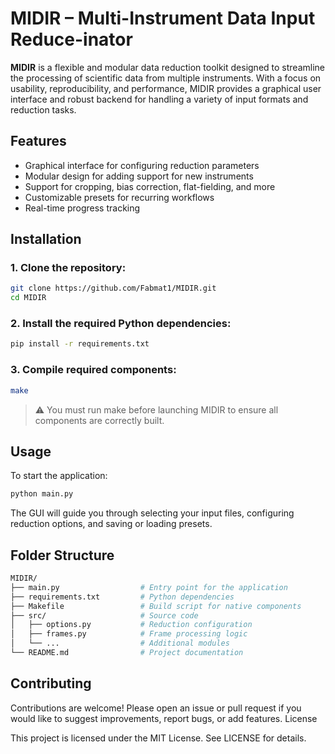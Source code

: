# MIDIR – Multi-Instrument Data Input Reduce-inator

**MIDIR** is a flexible and modular data reduction toolkit designed to streamline the processing of scientific data from multiple instruments. With a focus on usability, reproducibility, and performance, MIDIR provides a graphical user interface and robust backend for handling a variety of input formats and reduction tasks.

## Features

- Graphical interface for configuring reduction parameters
- Modular design for adding support for new instruments
- Support for cropping, bias correction, flat-fielding, and more
- Customizable presets for recurring workflows
- Real-time progress tracking

## Installation

### 1. Clone the repository:
```bash
git clone https://github.com/Fabmat1/MIDIR.git
cd MIDIR
```
### 2. Install the required Python dependencies:

```bash
pip install -r requirements.txt
```

### 3. Compile required components:

```bash
make
```

> ⚠️ You must run make before launching MIDIR to ensure all components are correctly built.

## Usage

To start the application:

```bash
python main.py
```

The GUI will guide you through selecting your input files, configuring reduction options, and saving or loading presets.

## Folder Structure

```bash
MIDIR/
├── main.py                  # Entry point for the application
├── requirements.txt         # Python dependencies
├── Makefile                 # Build script for native components
├── src/                     # Source code
│   ├── options.py           # Reduction configuration
│   ├── frames.py            # Frame processing logic
│   └── ...                  # Additional modules
└── README.md                # Project documentation
```

## Contributing

Contributions are welcome! Please open an issue or pull request if you would like to suggest improvements, report bugs, or add features.
License

This project is licensed under the MIT License. See LICENSE for details.